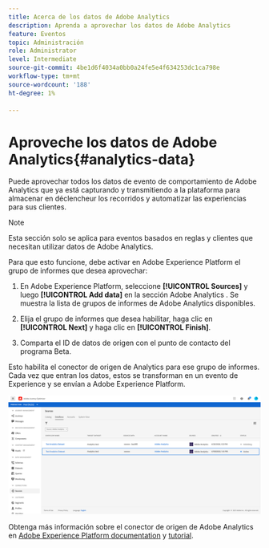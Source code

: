 ```yaml
---
title: Acerca de los datos de Adobe Analytics
description: Aprenda a aprovechar los datos de Adobe Analytics
feature: Eventos
topic: Administración
role: Administrator
level: Intermediate
source-git-commit: 4be1d6f4034a0bb0a24fe5e4f634253dc1ca798e
workflow-type: tm+mt
source-wordcount: '188'
ht-degree: 1%

---
```


# Aproveche los datos de Adobe Analytics{#analytics-data}

Puede aprovechar todos los datos de evento de comportamiento de Adobe Analytics que ya está capturando y transmitiendo a la plataforma para almacenar en déclencheur los recorridos y automatizar las experiencias para sus clientes.

>[!NOTE]
>
>Esta sección solo se aplica para eventos basados en reglas y clientes que necesitan utilizar datos de Adobe Analytics.

Para que esto funcione, debe activar en Adobe Experience Platform el grupo de informes que desea aprovechar:

1. En Adobe Experience Platform, seleccione **[!UICONTROL Sources]** y luego **[!UICONTROL Add data]** en la sección Adobe Analytics . Se muestra la lista de grupos de informes de Adobe Analytics disponibles.

1. Elija el grupo de informes que desea habilitar, haga clic en **[!UICONTROL Next]** y haga clic en **[!UICONTROL Finish]**.

1. Comparta el ID de datos de origen con el punto de contacto del programa Beta.

Esto habilita el conector de origen de Analytics para ese grupo de informes. Cada vez que entran los datos, estos se transforman en un evento de Experience y se envían a Adobe Experience Platform.

![](../assets/jo-event9.png)

Obtenga más información sobre el conector de origen de Adobe Analytics en [Adobe Experience Platform documentation](https://experienceleague.adobe.com/docs/experience-platform/sources/connectors/adobe-applications/analytics.html) y [tutorial](https://experienceleague.adobe.com/docs/experience-platform/sources/ui-tutorials/create/adobe-applications/analytics.html).

